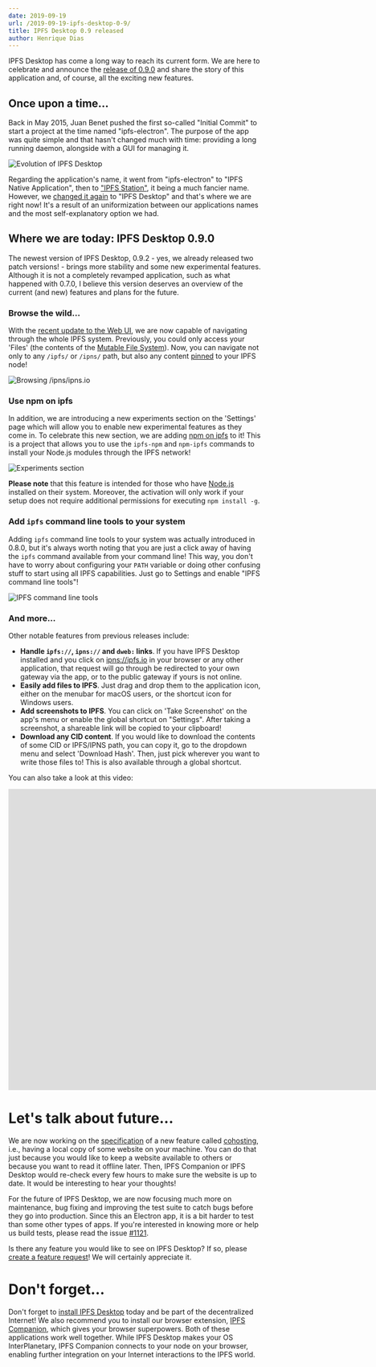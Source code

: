 ```yaml
---
date: 2019-09-19
url: /2019-09-19-ipfs-desktop-0-9/
title: IPFS Desktop 0.9 released
author: Henrique Dias
---
```


IPFS Desktop has come a long way to reach its current form. We are here to celebrate and announce the [release of 0.9.0](https://github.com/ipfs-shipyard/ipfs-desktop/releases) and share the story of this application and, of course, all the exciting new features.

## Once upon a time...

Back in May 2015, Juan Benet pushed the first so-called "Initial Commit" to start a project at the time named "ipfs-electron". The purpose of the app was quite simple and that hasn't changed much with time: providing a long running daemon, alongside with a GUI for managing it.

![Evolution of IPFS Desktop](/058-ipfs-desktop-0-9/evolution.jpg)

Regarding the application's name, it went from "ipfs-electron" to "IPFS Native Application", then to ["IPFS Station"](https://github.com/ipfs-shipyard/ipfs-desktop/commit/5a123c2c9ed0fe3ec86aad336417ddbefdea9243), it being a much fancier name. However, we [changed it again](https://github.com/ipfs-shipyard/ipfs-desktop/pull/574) to "IPFS Desktop" and that's where we are right now! It's a result of an uniformization between our applications names and the most self-explanatory option we had.

## Where we are today: IPFS Desktop 0.9.0

The newest version of IPFS Desktop, 0.9.2 - yes, we already released two patch versions! - brings more stability and some new experimental features. Although it is not a completely revamped application, such as what happened with 0.7.0, I believe this version deserves an overview of the current (and new) features and plans for the future.

### Browse the wild...

With the [recent update to the Web UI](https://github.com/ipfs-shipyard/ipfs-webui/releases/tag/v2.5.0), we are now capable of navigating through the whole IPFS system. Previously, you could only access your 'Files' (the contents of the [Mutable File System](https://proto.school/#/mutable-file-system)). Now, you can navigate not only to any `/ipfs/` or `/ipns/` path, but also any content [pinned](https://docs.ipfs.io/guides/concepts/pinning/) to your IPFS node!

![Browsing /ipns/ipns.io](/058-ipfs-desktop-0-9/browse-wild.jpg)

### Use npm on ipfs

In addition, we are introducing a new experiments section on the 'Settings' page which will allow you to enable new experimental features as they come in. To celebrate this new section, we are adding [npm on ipfs](https://github.com/ipfs-shipyard/npm-on-ipfs) to it! This is a project that allows you to use the `ipfs-npm` and `npm-ipfs` commands to install your Node.js modules through the IPFS network!

![Experiments section](/058-ipfs-desktop-0-9/npm-ipfs.jpg)

**Please note** that this feature is intended for those who have [Node.js](https://nodejs.org) installed on their system. Moreover, the activation will only work if your setup does not require additional permissions for executing `npm install -g`.

### Add `ipfs` command line tools to your system

Adding `ipfs` command line tools to your system was actually introduced in 0.8.0, but it's always worth noting that you are just a click away of having the `ipfs` command available from your command line! This way, you don't have to worry about configuring your `PATH` variable or doing other confusing stuff to start using all IPFS capabilities. Just go to Settings and enable "IPFS command line tools"!

![IPFS command line tools](/058-ipfs-desktop-0-9/ipfs-cmd.jpg)

### And more...

Other notable features from previous releases include:

- **Handle `ipfs://`, `ipns://` and `dweb:` links**. If you have IPFS Desktop installed and you click on [ipns://ipfs.io](ipns://ipfs.io) in your browser or any other application, that request will go through be redirected to your own gateway via the app, or to the public gateway if yours is not online.
- **Easily add files to IPFS**. Just drag and drop them to the application icon, either on the menubar for macOS users, or the shortcut icon for Windows users.
- **Add screenshots to IPFS**. You can click on 'Take Screenshot' on the app's menu or enable the global shortcut on "Settings". After taking a screenshot, a shareable link will be copied to your clipboard!
- **Download any CID content**. If you would like to download the contents of some CID or IPFS/IPNS path, you can copy it, go to the dropdown menu and select 'Download Hash'. Then, just pick wherever you want to write those files to! This is also available through a global shortcut.

You can also take a look at this video:

<iframe width="2000" height="600" src="https://www.youtube-nocookie.com/embed/-7jAIVeg2vQ" frameborder="0" allow="accelerometer; autoplay; encrypted-media; gyroscope; picture-in-picture" allowfullscreen></iframe>

# Let's talk about future...

We are now working on the [specification](https://github.com/ipfs-shipyard/cohosting/pull/2) of a new feature called [cohosting](https://github.com/ipfs-shipyard/cohosting), i.e., having a local copy of some website on your machine. You can do that just because you would like to keep a website available to others or because you want to read it offline later. Then, IPFS Companion or IPFS Desktop would re-check every few hours to make sure the website is up to date. It would be interesting to hear your thoughts!

For the future of IPFS Desktop, we are now focusing much more on maintenance, bug fixing and improving the test suite to catch bugs before they go into production. Since this an Electron app, it is a bit harder to test than some other types of apps. If you're interested in knowing more or help us build tests, please read the issue [#1121](https://github.com/ipfs-shipyard/ipfs-desktop/issues/1121).

Is there any feature you would like to see on IPFS Desktop? If so, please [create a feature request](https://github.com/ipfs-shipyard/ipfs-desktop/issues/new)! We will certainly appreciate it.

# Don't forget...

Don't forget to [install IPFS Desktop](https://github.com/ipfs-shipyard/ipfs-desktop/releases) today and be part of the decentralized Internet! We also recommend you to install our browser extension, [IPFS Companion](https://github.com/ipfs-shipyard/ipfs-companion/#install), which gives your browser superpowers. Both of these applications work well together. While IPFS Desktop makes your OS InterPlanetary, IPFS Companion connects to your node on your browser, enabling further integration on your Internet interactions to the IPFS world.
